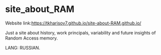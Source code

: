 # site_about_RAM
Website link:https://tkharisov7.github.io/site-about-RAM.github.io/

Just a site about history, work principals, variability and future insights of Random Access memory.

LANG: RUSSIAN.
